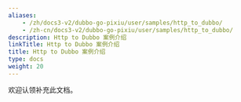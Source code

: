 ```yaml
---
aliases:
    - /zh/docs3-v2/dubbo-go-pixiu/user/samples/http_to_dubbo/
    - /zh-cn/docs3-v2/dubbo-go-pixiu/user/samples/http_to_dubbo/
description: Http to Dubbo 案例介绍
linkTitle: Http to Dubbo 案例介绍
title: Http to Dubbo 案例介绍
type: docs
weight: 20
---
```







欢迎认领补充此文档。